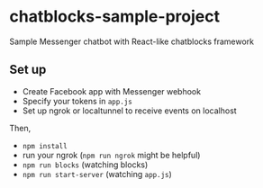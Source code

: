 # chatblocks-sample-project
Sample Messenger chatbot with React-like chatblocks framework

## Set up

- Create Facebook app with Messenger webhook
- Specify your tokens in `app.js`
- Set up ngrok or localtunnel to receive events on localhost
 

Then,

- `npm install`
- run your ngrok (`npm run ngrok` might be helpful)
- `npm run blocks` (watching blocks)
- `npm run start-server` (watching `app.js`)

